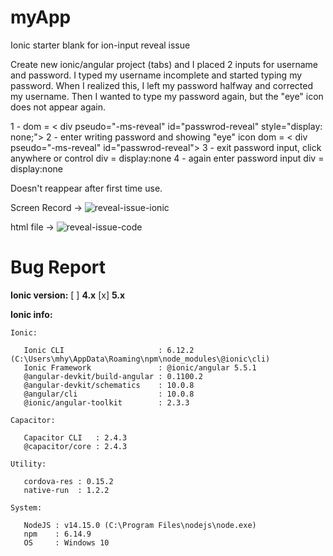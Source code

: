 # myApp
 Ionic starter blank for ion-input reveal issue

Create new ionic/angular project (tabs) and I placed 2 inputs for username and password. I typed my username incomplete and started typing my password.
When I realized this, I left my password halfway and corrected my username. Then I wanted to type my password again, but the "eye" icon does not appear again.

1 - dom = < div pseudo="-ms-reveal" id="passwrod-reveal" style="display: none;"></div>
2 - enter writing password and showing "eye" icon
dom = < div pseudo="-ms-reveal" id="passwrod-reveal"></div>
3 - exit password input, click anywhere or control
div = display:none
4 - again enter password input
div = display:none

Doesn't reappear after first time use.

Screen Record -> 
![reveal-issue-ionic](https://user-images.githubusercontent.com/3239339/100489172-c0037300-3123-11eb-9608-69421c58aea8.gif)


html file -> 
![reveal-issue-code](https://user-images.githubusercontent.com/3239339/100489017-c2b19880-3122-11eb-88fa-5d2fbc45cdd0.jpg)


# Bug Report

**Ionic version:**
[ ] **4.x**
[x] **5.x**

**Ionic info:**
<!-- (run `ionic info` from a terminal/cmd prompt and paste output below): -->

```
Ionic:

   Ionic CLI                     : 6.12.2 (C:\Users\mhy\AppData\Roaming\npm\node_modules\@ionic\cli)
   Ionic Framework               : @ionic/angular 5.5.1
   @angular-devkit/build-angular : 0.1100.2
   @angular-devkit/schematics    : 10.0.8
   @angular/cli                  : 10.0.8
   @ionic/angular-toolkit        : 2.3.3

Capacitor:

   Capacitor CLI   : 2.4.3
   @capacitor/core : 2.4.3

Utility:

   cordova-res : 0.15.2
   native-run  : 1.2.2

System:

   NodeJS : v14.15.0 (C:\Program Files\nodejs\node.exe)
   npm    : 6.14.9
   OS     : Windows 10
```
